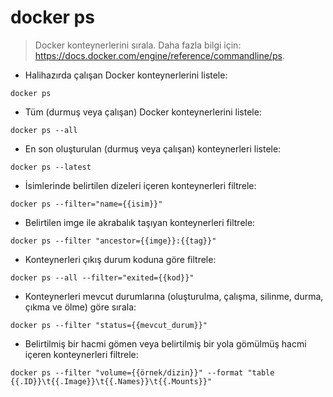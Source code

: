# docker ps

> Docker konteynerlerini sırala.
> Daha fazla bilgi için: <https://docs.docker.com/engine/reference/commandline/ps>.

- Halihazırda çalışan Docker konteynerlerini listele:

`docker ps`

- Tüm (durmuş veya çalışan) Docker konteynerlerini listele:

`docker ps --all`

- En son oluşturulan (durmuş veya çalışan) konteynerleri listele:

`docker ps --latest`

- İsimlerinde belirtilen dizeleri içeren konteynerleri filtrele:

`docker ps --filter="name={{isim}}"`

- Belirtilen imge ile akrabalık taşıyan konteynerleri filtrele:

`docker ps --filter "ancestor={{imge}}:{{tag}}"`

- Konteynerleri çıkış durum koduna göre filtrele:

`docker ps --all --filter="exited={{kod}}"`

- Konteynerleri mevcut durumlarına (oluşturulma, çalışma, silinme, durma, çıkma ve ölme) göre sırala:

`docker ps --filter "status={{mevcut_durum}}"`

- Belirtilmiş bir hacmi gömen veya belirtilmiş bir yola gömülmüş hacmi içeren konteynerleri filtrele:

`docker ps --filter "volume={{örnek/dizin}}" --format "table {{.ID}}\t{{.Image}}\t{{.Names}}\t{{.Mounts}}"`
